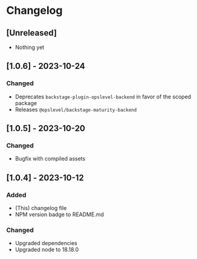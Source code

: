 # Changelog

## [Unreleased]

  * Nothing yet

## [1.0.6] - 2023-10-24

### Changed

  * Deprecates `backstage-plugin-opslevel-backend` in favor of the scoped package
  * Releases `@opslevel/backstage-maturity-backend`

## [1.0.5] - 2023-10-20

### Changed

  * Bugfix with compiled assets

## [1.0.4] - 2023-10-12

### Added

  * (This) changelog file
  * NPM version badge to README.md

### Changed

  * Upgraded dependencies
  * Upgraded node to 18.18.0
